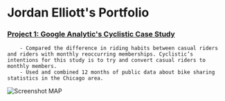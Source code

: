 # Jordan Elliott's Portfolio

### [Project 1: Google Analytic's Cyclistic Case Study](https://github.com/jordan-elliott21/Cyclistic-Case-Study/blob/main/README.md)
        - Compared the difference in riding habits between casual riders and riders with monthly reoccurring memberships. Cyclistic’s intentions for this study is to try and convert casual riders to monthly members.
        - Used and combined 12 months of public data about bike sharing statistics in the Chicago area.
![Screenshot MAP](https://user-images.githubusercontent.com/99245093/152954776-9fe0023c-8275-491c-a910-77dec63d276a.png)


